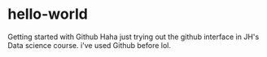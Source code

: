 # hello-world
Getting started with Github
Haha 
just trying out the github interface in JH's Data science course. i've used Github before lol.
